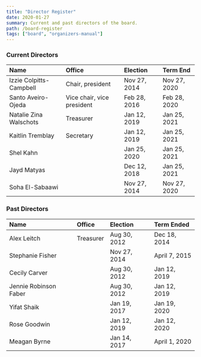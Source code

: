 ```yaml
---
title: "Director Register"
date: 2020-01-27
summary: Current and past directors of the board.
path: /board-register
tags: ["board", "organizers-manual"]
---
```


### Current Directors

| Name                    | Office                     | Election     | Term End      |
| :---------------------- | :------------------------- | :----------- | :------------ |
| Izzie Colpitts-Campbell | Chair, president           | Nov 27, 2014 | Nov 27, 2020  |
| Santo Aveiro-Ojeda      | Vice chair, vice president | Feb 28, 2016 | Feb 28, 2020  |
| Natalie Zina Walschots  | Treasurer                  | Jan 12, 2019 | Jan 25, 2021  |
| Kaitlin Tremblay        | Secretary                  | Jan 12, 2019 | Jan 25, 2021  |
| Shel Kahn               |                            | Jan 25, 2020 | Jan 25, 2021  |
| Jayd Matyas             |                            | Dec 12, 2018 | Jan 25, 2021  |
| Soha El-Sabaawi         |                            | Nov 27, 2014 | Nov 27, 2020  |

### Past Directors

| Name                  | Office    | Election     | Term Ended    |
| :-------------------- | :-------- | :----------- | :------------ |
| Alex Leitch           | Treasurer | Aug 30, 2012 | Dec 18, 2014  |
| Stephanie Fisher      |           | Nov 27, 2014 | April 7, 2015 |
| Cecily Carver         |           | Aug 30, 2012 | Jan 12, 2019  |
| Jennie Robinson Faber |           | Aug 30, 2012 | Jan 12, 2019  |
| Yifat Shaik           |           | Jan 19, 2017 | Jan 19, 2020  |
| Rose Goodwin          |           | Jan 12, 2019 | Jan 12, 2020  |
| Meagan Byrne            |                            | Jan 14, 2017 | April 1, 2020 |
